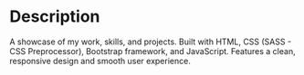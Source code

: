 # Description
A showcase of my work, skills, and projects. Built with HTML, CSS (SASS - CSS Preprocessor), Bootstrap framework, and JavaScript. Features a clean, responsive design and smooth user experience.
